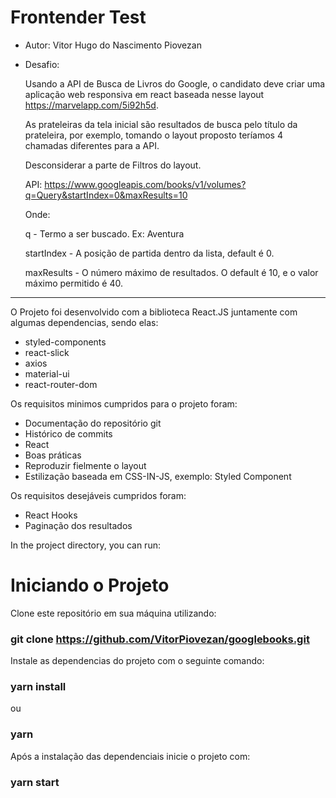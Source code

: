 # Frontender Test

* Autor: Vitor Hugo do Nascimento Piovezan
* Desafio: 

  Usando a API de Busca de Livros do Google, o candidato deve criar uma aplicação web responsiva em react baseada nesse layout https://marvelapp.com/5i92h5d.

  As prateleiras da tela inicial são resultados de busca pelo título da prateleira, por exemplo, tomando o layout proposto teríamos 4 chamadas diferentes para a API.

  Desconsiderar a parte de Filtros do layout.
  
  API: https://www.googleapis.com/books/v1/volumes?q=Query&startIndex=0&maxResults=10

  Onde:

  q - Termo a ser buscado. Ex: Aventura
  
  startIndex - A posição de partida dentro da lista, default é 0.
  
  maxResults - O número máximo de resultados. O default é 10, e o valor máximo permitido é 40.
_________________________________________________________________________________

O Projeto foi desenvolvido com a biblioteca React.JS juntamente com algumas dependencias, sendo elas:

* styled-components
* react-slick
* axios
* material-ui
* react-router-dom

Os requisitos minimos cumpridos para o projeto foram:

- Documentação do repositório git
- Histórico de commits
- React
- Boas práticas
- Reproduzir fielmente o layout
- Estilização baseada em CSS-IN-JS, exemplo: Styled Component

Os requisitos desejáveis cumpridos foram:

- React Hooks
- Paginação dos resultados

In the project directory, you can run:

# Iniciando o Projeto

Clone este repositório em sua máquina utilizando:

### git clone https://github.com/VitorPiovezan/googlebooks.git

Instale as dependencias do projeto com o seguinte comando:

### yarn install
ou
### yarn

Após a instalação das dependenciais inicie o projeto com:

### yarn start
